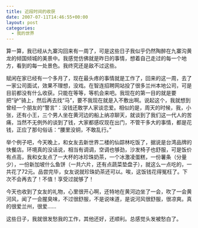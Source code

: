 ```yaml
---
title: 近段时间的收获
date: 2007-07-11T14:46:55+00:00
layout: post
categories:
  - 我的世界
---
```

 算一算，我已经从九寨沟回来有一周了，可是这些日子我似乎仍然陶醉在九寨沟黄龙的倾国倾城的美景中。我感觉仿佛就是昨日的事情，想着自己走过的每一个地方，看到的每一处景色。我终究还是敌不过这些。

 赋闲在家已经有一个多月了，现在最头疼的事情就是工作了，回来的这一周，去了一家公司面试，效果不理想，没戏。在智连招聘网站投了很多兰州本地公司，可是目前都没有什么收获。只能在等等，等机会来吧。我现在的第一目的就是要把“驴”骑上，然后再去找“马”，要不我现在就是入不敷出啊。说起这个，我就想到曾经一个朋友的“警言”：没钱还敢学人家谈恋爱。相似的是，周天的时候，我，小张，还有小王，三个男人坐在黄河边的船上纳凉聊天，就谈到了我们这一代人的苦痛，当然不无例外的谈到了钱，大家都感叹现在出门，不管干多大的事情，都是花钱，正应了那句俗话：“腰里没铜，不敢乱行。”

 举个例子吧，今天晚上，和女友去新世界二楼的仙踪林吃饭了，据说是台湾品牌的快餐店。环境真的没话说，相当有调调，空调也够劲，沙发椅子也舒服，可是饭价有点高，我和女友点了一大杯的冰珍珠奶茶，一个冰激凌蛋糕，一份薯条（分量少），一份新加坡什么鱼饼（一共六片，还有点蔬菜垫盘子），就这么一点吃的，一共花了72元。品尝完毕，女友说就珍珠奶茶还可以。唉，这饭钱花得冤枉了。下次不会再去了！不值！享受过就够了！

 今天也收到了女友的礼物，心里很开心啊，还特地在黄河边坐了一会，吹了一会黄河风，闻了一会腥臭味，不过很舒服，不是说味道，是说河风很舒服，很凉爽。真的很爱兰州，很爱……

 这些日子，我就很发愁我的工作，其他还好，还顺利。总感觉头发被愁白了。